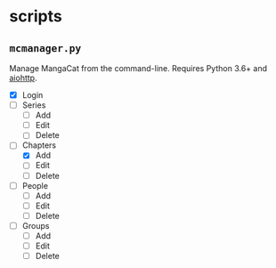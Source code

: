 # scripts

## `mcmanager.py`

Manage MangaCat from the command-line.
Requires Python 3.6+ and [aiohttp](https://aiohttp.readthedocs.io/en/stable/index.html).

* [x] Login
* [ ] Series
  * [ ] Add
  * [ ] Edit
  * [ ] Delete
* [ ] Chapters
  * [x] Add
  * [ ] Edit
  * [ ] Delete
* [ ] People
  * [ ] Add
  * [ ] Edit
  * [ ] Delete
* [ ] Groups
  * [ ] Add
  * [ ] Edit
  * [ ] Delete
